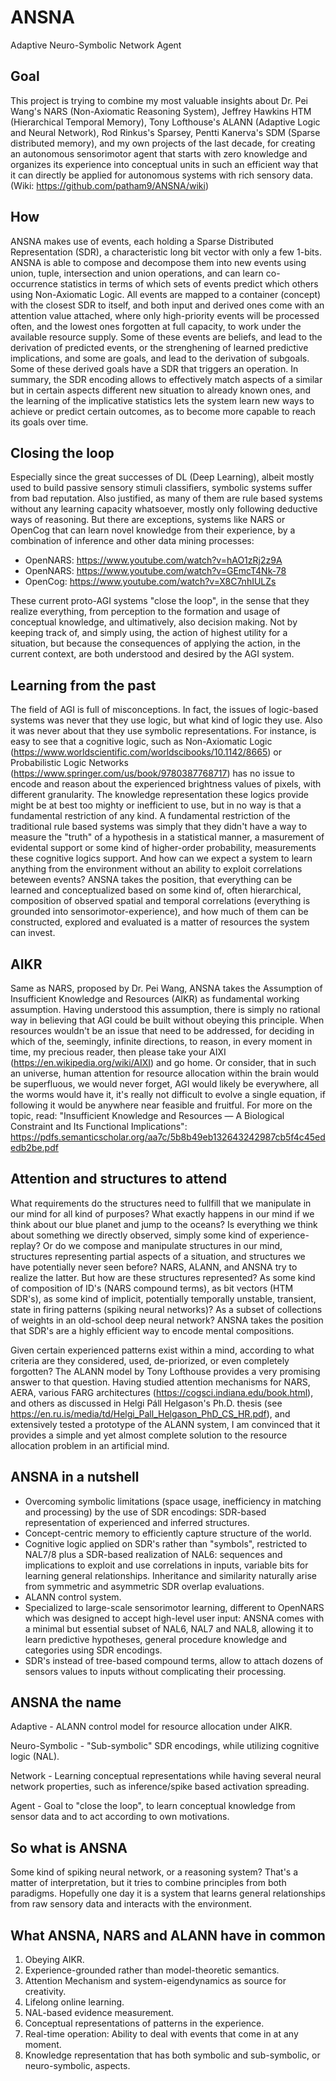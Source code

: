 # ANSNA
Adaptive Neuro-Symbolic Network Agent

Goal
----
This project is trying to combine my most valuable insights about Dr. Pei Wang's NARS (Non-Axiomatic Reasoning System), Jeffrey Hawkins HTM (Hierarchical Temporal Memory), Tony Lofthouse's ALANN (Adaptive Logic and Neural Network), Rod Rinkus's Sparsey, Pentti Kanerva's SDM (Sparse distributed memory), and my own projects of the last decade, for creating an autonomous sensorimotor agent that starts with zero knowledge and organizes its experience into conceptual units in such an efficient way that it can directly be applied for autonomous systems with rich sensory data. (Wiki: https://github.com/patham9/ANSNA/wiki)

How
---
ANSNA makes use of events, each holding a Sparse Distributed Representation (SDR), a characteristic long bit vector with only a few 1-bits. ANSNA is able to compose and decompose them into new events using union, tuple, intersection and union operations, and can learn co-occurrence statistics in terms of which sets of events predict which others using Non-Axiomatic Logic. All events are mapped to a container (concept) with the closest SDR to itself, and both input and derived ones come with an attention value attached, where only high-priority events will be processed often, and the lowest ones forgotten at full capacity, to work under the available resource supply. Some of these events are beliefs, and lead to the derivation of predicted events, or the strenghening of learned predictive implications, and some are goals, and lead to the derivation of subgoals. Some of these derived goals have a SDR that triggers an operation.
In summary, the SDR encoding allows to effectively match aspects of a similar but in certain aspects different new situation to already known ones, and the learning of the implicative statistics lets the system learn new ways to achieve or predict certain outcomes,
as to become more capable to reach its goals over time.

Closing the loop
----------------
Especially since the great successes of DL (Deep Learning), albeit mostly used to build passive sensory stimuli classifiers, symbolic systems suffer from bad reputation. Also justified, as many of them are rule based systems without any learning capacity whatsoever, mostly only following deductive ways of reasoning. But there are exceptions, systems like NARS or OpenCog that can learn novel knowledge from their experience, by a combination of inference and other data mining processes:
- OpenNARS: https://www.youtube.com/watch?v=hAO1zRj2z9A
- OpenNARS: https://www.youtube.com/watch?v=GEmcT4Nk-78
- OpenCog: https://www.youtube.com/watch?v=X8C7nhIULZs

These current proto-AGI systems "close the loop", in the sense that they realize everything, from perception to the formation and usage of conceptual knowledge, and ultimatively, also decision making. Not by keeping track of, and simply using, the action of highest utility for a situation, but because the consequences of applying the action, in the current context, are both understood and desired by the AGI system.

Learning from the past
----------------------
The field of AGI is full of misconceptions. In fact, the issues of logic-based systems was never that they use logic, but what kind of logic they use. Also it was never about that they use symbolic representations. For instance, is easy to see that a cognitive logic, such as Non-Axiomatic Logic (https://www.worldscientific.com/worldscibooks/10.1142/8665) or Probabilistic Logic Networks (https://www.springer.com/us/book/9780387768717) has no issue to encode and reason about the experienced brightness values of pixels, with different granularity. The knowledge representation these logics provide might be at best too mighty or inefficient to use, but in no way is that a fundamental restriction of any kind. A fundamental restriction of the traditional rule based systems was simply that they didn't have a way to measure the "truth" of a hypothesis in a statistical manner, a masurement of evidental support or some kind of higher-order probability, measurements these cognitive logics support. And how can we expect a system to learn anything from the environment without an ability to exploit correlations beteween events? ANSNA takes the position, that everything can be learned and conceptualized based on some kind of, often hierarchical, composition of observed spatial and temporal correlations (everything is grounded into sensorimotor-experience), and how much of them can be constructed, explored and evaluated is a matter of resources the system can invest. 

AIKR
----
Same as NARS, proposed by Dr. Pei Wang, ANSNA takes the Assumption of Insufficient Knowledge and Resources (AIKR) as fundamental working assumption. Having understood this assumption, there is simply no rational way in believing that AGI could be built without obeying this principle. When resources wouldn't be an issue that need to be addressed, for deciding in which of the, seemingly, infinite directions, to reason, in every moment in time, my precious reader, then please take your AIXI (https://en.wikipedia.org/wiki/AIXI) and go home. Or consider, that in such an universe, human attention for resource allocation within the brain would be superfluous, we would never forget, AGI would likely be everywhere, all the worms would have it, it's really not difficult to evolve a single equation, if following it would be anywhere near feasible and fruitful. 
For more on the topic, read: "Insufficient Knowledge and Resources — A Biological Constraint and Its Functional Implications": https://pdfs.semanticscholar.org/aa7c/5b8b49eb132643242987cb5f4c45ededb2be.pdf

Attention and structures to attend
----------------------------------
What requirements do the structures need to fullfill that we manipulate in our mind for all kind of purposes? What exactly happens in our mind if we think about our blue planet and jump to the oceans? Is everything we think about something we directly observed, simply some kind of experience-replay? Or do we compose and manipulate structures in our mind, structures representing partial aspects of a situation, and structures we have potentially never seen before? NARS, ALANN, and ANSNA try to realize the latter. But how are these structures represented? As some kind of composition of ID's (NARS compound terms), as bit vectors (HTM SDR's), as some kind of implicit, potentially temporally unstable, transient, state in firing patterns (spiking neural networks)? As a subset of collections of weights in an old-school deep neural network? ANSNA takes the position that SDR's are a highly efficient way to encode mental compositions.

Given certain experienced patterns exist within a mind, according to what criteria are they considered, used, de-priorized, or even completely forgotten? The ALANN model by Tony Lofthouse provides a very promising answer to that question. Having studied attention mechanisms for NARS, AERA, various FARG architectures (https://cogsci.indiana.edu/book.html), and others as discussed in Helgi Páll Helgason's Ph.D. thesis (see https://en.ru.is/media/td/Helgi_Pall_Helgason_PhD_CS_HR.pdf), and extensively tested a prototype of the ALANN system, I am convinced that it provides a simple and yet almost complete solution to the resource allocation problem in an artificial mind.

ANSNA in a nutshell
-------------------
- Overcoming symbolic limitations (space usage, inefficiency in matching and processing) by the use of SDR encodings: SDR-based representation of experienced and inferred structures.
- Concept-centric memory to efficiently capture structure of the world.
- Cognitive logic applied on SDR's rather than "symbols", restricted to NAL7/8 plus a SDR-based realization of NAL6: sequences and implications to exploit and use correlations in inputs, variable bits for learning general relationships. Inheritance and similarity naturally arise from symmetric and asymmetric SDR overlap evaluations.
- ALANN control system.
- Specialized to large-scale sensorimotor learning, different to OpenNARS which was designed to accept high-level user input: ANSNA comes with a minimal but essential subset of NAL6, NAL7 and NAL8, allowing it to learn predictive hypotheses, general procedure knowledge and categories using SDR encodings. 
- SDR's instead of tree-based compound terms, allow to attach dozens of sensors values to inputs without complicating their processing.

ANSNA the name
--------------
Adaptive - ALANN control model for resource allocation under AIKR.

Neuro-Symbolic - "Sub-symbolic" SDR encodings, while utilizing cognitive logic (NAL).

Network -  Learning conceptual representations while having several neural network properties, such as inference/spike based activation spreading.

Agent - Goal to "close the loop", to learn conceptual knowledge from sensor data and to act according to own motivations.

So what is ANSNA
----------------
Some kind of spiking neural network, or a reasoning system? That's a matter of interpretation, but it tries to combine principles from both paradigms. Hopefully one day it is a system that learns general relationships from raw sensory data and interacts with the environment.

What ANSNA, NARS and ALANN have in common
----------------------------------------------------------------------
1. Obeying AIKR.
0. Experience-grounded rather than model-theoretic semantics.
1. Attention Mechanism and system-eigendynamics as source for creativity.
2. Lifelong online learning.
4. NAL-based evidence measurement.
3. Conceptual representations of patterns in the experience.
5. Real-time operation: Ability to deal with events that come in at any moment.
6. Knowledge representation that has both symbolic and sub-symbolic, or neuro-symbolic, aspects.
